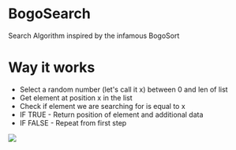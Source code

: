 # BogoSearch
Search Algorithm inspired by the infamous BogoSort

# Way it works

* Select a random number (let's call it x) between 0 and len of list
* Get element at position x in the list
* Check if element we are searching for is equal to x
* IF TRUE - Return position of element and additional data
* IF FALSE - Repeat from first step

<img src = "https://i.imgur.com/MwGHU6a.png" style="min-width:100%; min-height:100%" />
BogoSort Running
